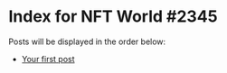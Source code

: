# Index for NFT World #2345
Posts will be displayed in the order below:

- [Your first post](./001-first.md)

